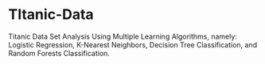 # TItanic-Data
Titanic Data Set Analysis Using Multiple Learning Algorithms, namely: Logistic Regression, K-Nearest Neighbors, Decision Tree Classification, and Random Forests Classification.
